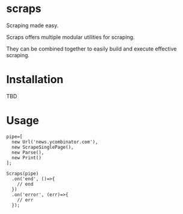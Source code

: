 # scraps

Scraping made easy.

Scraps offers multiple modular utilities for scraping. 

They can be combined together to easily build and execute effective scraping.

# Installation

TBD

# Usage

```
pipe=[
  new Url('news.ycombinator.com'),
  new ScrapeSinglePage(),
  new Parse(),
  new Print()
];

Scraps(pipe)
  .on('end', ()=>{
    // end  
  })
  .on('error', (err)=>{
    // err
  });
```
